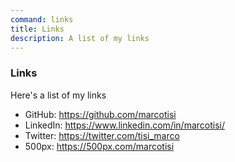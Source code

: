 ```yaml
---
command: links
title: Links
description: A list of my links
---
```


### Links

Here's a list of my links

- GitHub: https://github.com/marcotisi
- LinkedIn: https://www.linkedin.com/in/marcotisi/
- Twitter: https://twitter.com/tisi_marco
- 500px: https://500px.com/marcotisi

